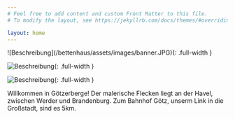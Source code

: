```yaml
---
# Feel free to add content and custom Front Matter to this file.
# To modify the layout, see https://jekyllrb.com/docs/themes/#overriding-theme-defaults

layout: home
---
```


<link rel="stylesheet" href="{{ "/assets/css/custom.css" | relative_url }}">
![Beschreibung](/bettenhaus/assets/images/banner.JPG){: .full-width }

![Beschreibung](/bettenhaus/assets/images/DSCF1308.jpg){: .full-width }

![Beschreibung](/bettenhaus/assets/images/DSCF1347.jpg){: .full-width }

Willkommen in Götzerberge! Der malerische Flecken liegt an der Havel, zwischen Werder und Brandenburg. Zum Bahnhof Götz, unserm Link in die Großstadt, sind es 5km.

